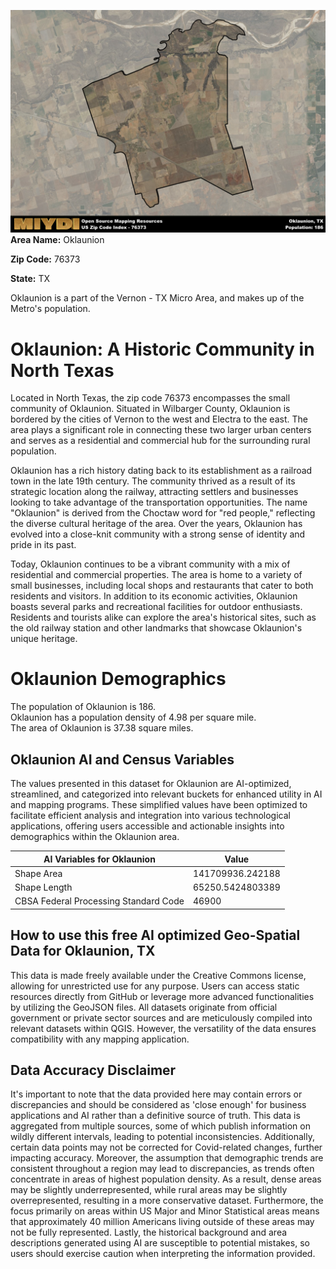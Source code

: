 ![Image Alt Text](../_images/76373.png)
**Area Name:** Oklaunion

**Zip Code:** 76373

**State:** TX

Oklaunion is a part of the Vernon - TX Micro Area, and makes up  of the Metro's population.  

# Oklaunion: A Historic Community in North Texas  

Located in North Texas, the zip code 76373 encompasses the small community of Oklaunion. Situated in Wilbarger County, Oklaunion is bordered by the cities of Vernon to the west and Electra to the east. The area plays a significant role in connecting these two larger urban centers and serves as a residential and commercial hub for the surrounding rural population.

Oklaunion has a rich history dating back to its establishment as a railroad town in the late 19th century. The community thrived as a result of its strategic location along the railway, attracting settlers and businesses looking to take advantage of the transportation opportunities. The name "Oklaunion" is derived from the Choctaw word for "red people," reflecting the diverse cultural heritage of the area. Over the years, Oklaunion has evolved into a close-knit community with a strong sense of identity and pride in its past.

Today, Oklaunion continues to be a vibrant community with a mix of residential and commercial properties. The area is home to a variety of small businesses, including local shops and restaurants that cater to both residents and visitors. In addition to its economic activities, Oklaunion boasts several parks and recreational facilities for outdoor enthusiasts. Residents and tourists alike can explore the area's historical sites, such as the old railway station and other landmarks that showcase Oklaunion's unique heritage.

# Oklaunion Demographics

The population of Oklaunion is 186.  
Oklaunion has a population density of 4.98 per square mile.  
The area of Oklaunion is 37.38 square miles.  

## Oklaunion AI and Census Variables

The values presented in this dataset for Oklaunion are AI-optimized, streamlined, and categorized into relevant buckets for enhanced utility in AI and mapping programs. These simplified values have been optimized to facilitate efficient analysis and integration into various technological applications, offering users accessible and actionable insights into demographics within the Oklaunion area.

| AI Variables for Oklaunion | Value |
|-------------|-------|
| Shape Area | 141709936.242188 |
| Shape Length | 65250.5424803389 |
| CBSA Federal Processing Standard Code | 46900 |

## How to use this free AI optimized Geo-Spatial Data for Oklaunion, TX

This data is made freely available under the Creative Commons license, allowing for unrestricted use for any purpose. Users can access static resources directly from GitHub or leverage more advanced functionalities by utilizing the GeoJSON files. All datasets originate from official government or private sector sources and are meticulously compiled into relevant datasets within QGIS. However, the versatility of the data ensures compatibility with any mapping application.

## Data Accuracy Disclaimer
It's important to note that the data provided here may contain errors or discrepancies and should be considered as 'close enough' for business applications and AI rather than a definitive source of truth. This data is aggregated from multiple sources, some of which publish information on wildly different intervals, leading to potential inconsistencies. Additionally, certain data points may not be corrected for Covid-related changes, further impacting accuracy. Moreover, the assumption that demographic trends are consistent throughout a region may lead to discrepancies, as trends often concentrate in areas of highest population density. As a result, dense areas may be slightly underrepresented, while rural areas may be slightly overrepresented, resulting in a more conservative dataset. Furthermore, the focus primarily on areas within US Major and Minor Statistical areas means that approximately 40 million Americans living outside of these areas may not be fully represented. Lastly, the historical background and area descriptions generated using AI are susceptible to potential mistakes, so users should exercise caution when interpreting the information provided.
